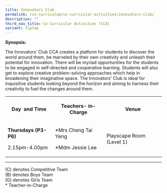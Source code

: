 ```yaml
---
title: Innovators Club
permalink: /co-curriculum/co-curricular-activities/innovators-club/
description: ""
third_nav_title: Co Curricular Activities (CCA)
variant: tiptap
---
```

<p><strong>Synopsis:&nbsp;</strong>
</p>
<p>The Innovators’ Club CCA creates a platform for students to discover the
world around them, be marveled by their own creativity and unleash their
potential for innovation. There will be myriad opportunities for the students
to be engaged in self-directed and cooperative learning. Students will
also get to explore creative problem-solving approaches which help in broadening
their imaginative space. The Innovators’ Club is ideal for inquisitive
students looking beyond the horizon and aiming to harness their creativity
to fuel the changes around them.</p>
<table>
<tbody>
<tr>
<th rowspan="1" colspan="1">
<p><strong>Day&nbsp; and Time</strong>
</p>
</th>
<th rowspan="1" colspan="1">
<p><strong>Teachers- in-Charge</strong>
</p>
</th>
<th rowspan="1" colspan="1">
<p><strong>Venue</strong>
</p>
</th>
</tr>
<tr>
<td rowspan="1" colspan="1">
<p><strong>Thursdays (P3-P6)</strong>
</p>
<p>2.15pm-4.00pm</p>
</td>
<td rowspan="1" colspan="1">
<p>*Mrs Cheng Tai Yeng</p>
<p>*Mdm Jessie Lee</p>
</td>
<td rowspan="1" colspan="1">
<p>Playscape Room (Level 1)</p>
</td>
</tr>
</tbody>
</table>
<hr>
<p>(C) denotes Competitive Team
<br>(B) denotes Boys Team
<br>(G) denotes Girls Team
<br>* Teacher-in-Charge</p>
<p>
<br>
<br>
</p>